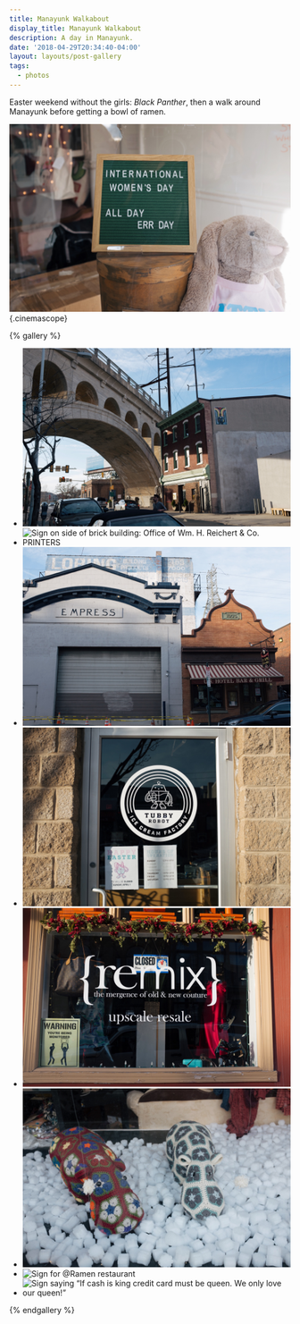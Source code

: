 ```yaml
---
title: Manayunk Walkabout
display_title: Manayunk Walkabout
description: A day in Manayunk.
date: '2018-04-29T20:34:40-04:00'
layout: layouts/post-gallery
tags:
  - photos
---
```


Easter weekend without the girls: *Black Panther*, then a walk around Manayunk before getting a bowl of ramen.

![Letterboard celebrating International Women’s Day](manayunk-walkabout-1.jpg "Err day"){.cinemascope}

{% gallery %}

* ![Bridge arch leading over Manayunk](manayunk-walkabout-2.jpg "Arch")
* ![Sign on side of brick building: Office of Wm. H. Reichert & Co. PRINTERS](manayunk-walkabout-3.jpg "That daintily-perched ampersand tho.")
* ![Exterior shot of buildings with interesting signs](manayunk-walkabout-4.jpg "Layers")
* ![Door sign for Tubby Robot ice cream](manayunk-walkabout-5.jpg "Tubby Robot")
* ![Signage for upscale resale store](manayunk-walkabout-6.jpg "’mergence")
* ![Felt hippos](manayunk-walkabout-7.jpg "Buds")
* ![Sign for @Ramen restaurant](manayunk-walkabout-8.jpg "@Ramen")
* ![Sign saying “If cash is king credit card must be queen. We only love our queen!”](manayunk-walkabout-9.jpg "How Icelandic")

{% endgallery %}